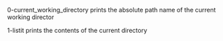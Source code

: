 0-current_working_directory prints the absolute path name of the current working director

1-listit prints the contents of the current directory

